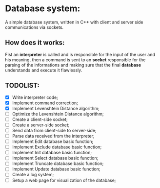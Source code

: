 # Database system:
A simple database system, written in C++ with client and server side communications via sockets.

## How does it works:
Fist an **interpreter** is called and is responsible for the input of the user
	and his meaning, then a command is sent to an **socket** responsible for
	the parsing of the informations and making sure that the final **database**
	understands and execute it flawlessly.

## TODOLIST:
- [x] Write interpreter code;
- [x] Implement command correction;
- [x] Implement Levenshtein Distance algorithm;
- [ ] Optimize the Levenshtein Distance algorithm;
- [ ] Create a client-side socket;
- [ ] Create a server-side socket;
- [ ] Send data from client-side to server-side;
- [ ] Parse data received from the interpreter;
- [ ] Implement Edit database basic function;
- [ ] Implement Exclude database basic function;
- [ ] Implement Init database basic function;
- [ ] Implement Select database basic function;
- [ ] Implement Truncate database basic function;
- [ ] Implement Update database basic function;
- [ ] Create a log system;
- [ ] Setup a web page for visualization of the database;
